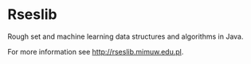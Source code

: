# Rseslib
Rough set and machine learning data structures and algorithms in Java.

For more information see http://rseslib.mimuw.edu.pl.
